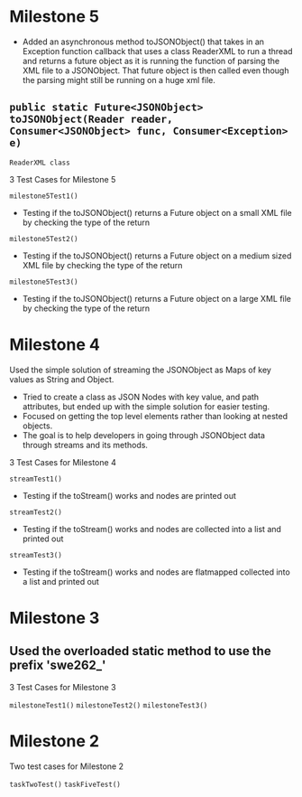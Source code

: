 # Milestone 5

- Added an asynchronous method toJSONObject() that takes in an Exception function callback that uses a class ReaderXML to run a thread and returns a future object as it is running the function of parsing the XML file to a JSONObject. That future object is then called even though the parsing might still be running on a huge xml file.

```public static Future<JSONObject> toJSONObject(Reader reader, Consumer<JSONObject> func, Consumer<Exception> e) ```
--
```ReaderXML class```

3 Test Cases for Milestone 5

```milestone5Test1()```
- Testing if the toJSONObject() returns a Future<JSONObject> object on a small XML file by checking the type of the return  

```milestone5Test2()```
- Testing if the toJSONObject() returns a Future<JSONObject> object on a medium sized XML file by checking the type of the return  

```milestone5Test3()```
- Testing if the toJSONObject() returns a Future<JSONObject> object on a large XML file by checking the type of the return  





# Milestone 4

Used the simple solution of streaming the JSONObject as Maps of key values as String and Object.
  - Tried to create a class as JSON Nodes with key value, and path attributes, but ended up with the simple solution for easier testing.
  - Focused on getting the top level elements rather than looking at nested objects.
  - The goal is to help developers in going through JSONObject data through streams and its methods.

3 Test Cases for Milestone 4

```streamTest1()```
- Testing if the toStream() works and nodes are printed out 

```streamTest2()```
- Testing if the toStream() works and nodes are collected into a list and printed out

```streamTest3()```
- Testing if the toStream() works and nodes are flatmapped collected into a list and printed out








# Milestone 3

## Used the overloaded static method to use the prefix 'swe262_'

3 Test Cases for Milestone 3

```milestoneTest1()```
```milestoneTest2()```
```milestoneTest3()```






# Milestone 2



Two test cases for Milestone 2

```taskTwoTest()```
```taskFiveTest()```
